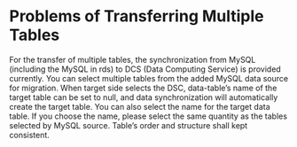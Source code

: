 # Problems of Transferring Multiple Tables

For the transfer of multiple tables, the synchronization from MySQL (including the MySQL in rds) to DCS (Data Computing Service) is provided currently. You can select multiple tables from the added MySQL data source for migration. When target side selects the DSC, data-table’s name of the target table can be set to null, and data synchronization will automatically create the target table. You can also select the name for the target data table. If you choose the name, please select the same quantity as the tables selected by MySQL source. Table’s order and structure shall kept consistent.